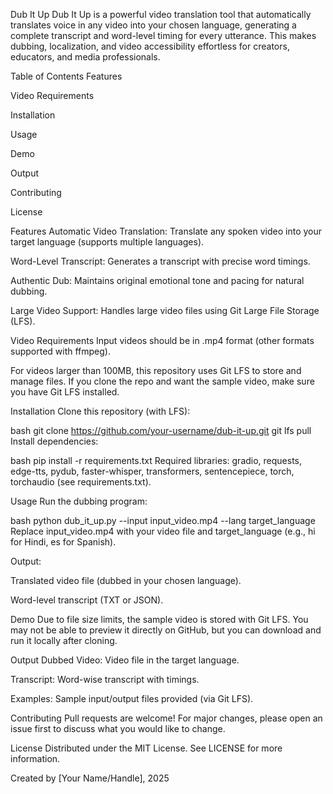 Dub It Up
Dub It Up is a powerful video translation tool that automatically translates voice in any video into your chosen language, generating a complete transcript and word-level timing for every utterance. This makes dubbing, localization, and video accessibility effortless for creators, educators, and media professionals.

Table of Contents
Features

Video Requirements

Installation

Usage

Demo

Output

Contributing

License

Features
Automatic Video Translation:
Translate any spoken video into your target language (supports multiple languages).

Word-Level Transcript:
Generates a transcript with precise word timings.

Authentic Dub:
Maintains original emotional tone and pacing for natural dubbing.

Large Video Support:
Handles large video files using Git Large File Storage (LFS).

Video Requirements
Input videos should be in .mp4 format (other formats supported with ffmpeg).

For videos larger than 100MB, this repository uses Git LFS to store and manage files. If you clone the repo and want the sample video, make sure you have Git LFS installed.

Installation
Clone this repository (with LFS):

bash
git clone https://github.com/your-username/dub-it-up.git
git lfs pull
Install dependencies:

bash
pip install -r requirements.txt
Required libraries: gradio, requests, edge-tts, pydub, faster-whisper, transformers, sentencepiece, torch, torchaudio (see requirements.txt).

Usage
Run the dubbing program:

bash
python dub_it_up.py --input input_video.mp4 --lang target_language
Replace input_video.mp4 with your video file and target_language (e.g., hi for Hindi, es for Spanish).

Output:

Translated video file (dubbed in your chosen language).

Word-level transcript (TXT or JSON).

Demo
Due to file size limits, the sample video is stored with Git LFS.
You may not be able to preview it directly on GitHub, but you can download and run it locally after cloning.

Output
Dubbed Video: Video file in the target language.

Transcript: Word-wise transcript with timings.

Examples: Sample input/output files provided (via Git LFS).

Contributing
Pull requests are welcome! For major changes, please open an issue first to discuss what you would like to change.

License
Distributed under the MIT License. See LICENSE for more information.

Created by [Your Name/Handle], 2025
